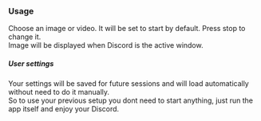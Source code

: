 ### Usage
Choose an image or video. It will be set to start by default. Press stop to change it.<br>
Image will be displayed when Discord is the active window.
##### User settings
Your settings will be saved for future sessions and will load automatically without need to do it manually.<br>
So to use your previous setup you dont need to start anything, just run the app itself and enjoy your Discord.